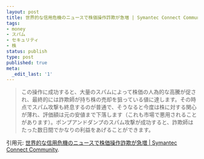 ```yaml
---
layout: post
title: 世界的な信用危機のニュースで株価操作詐欺が急増 | Symantec Connect Community
tags:
- money
- スパム
- セキュリティ
- 株
status: publish
type: post
published: true
meta:
  _edit_last: '1'
---
```

<blockquote>この操作に成功すると、大量のスパムによって株価の人為的な高騰が促され、最終的には詐欺師が持ち株の売却を狙っている値に達します。その時点でスパム攻撃も終息するのが普通で、そうなると今度は株に対する関心が薄れ、評価額は元の安値まで下落します（これも市場で悪用されることがあります）。ポンプアンドダンプのスパム攻撃が成功すると、詐欺師はたった数日間でかなりの利益をあげることができます。</blockquote>
引用元: <a href="http://www.symantec.com/connect/ja/blogs-217">世界的な信用危機のニュースで株価操作詐欺が急増 | Symantec Connect Community</a>.

